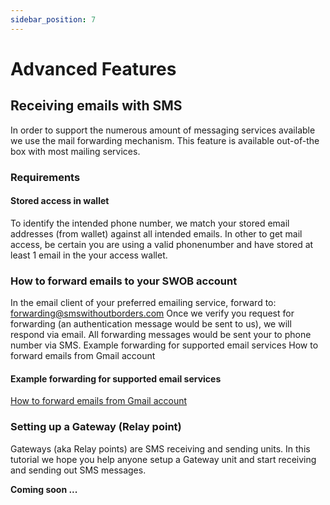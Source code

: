 ```yaml
---
sidebar_position: 7
---
```


# Advanced Features


## Receiving emails with SMS

In order to support the numerous amount of messaging services available we use the mail forwarding mechanism. This feature is available out-of-the box with most mailing services.

### Requirements

#### Stored access in wallet

To identify the intended phone number, we match your stored email addresses (from wallet) against all intended emails. In other to get mail access, be certain you are using a valid phonenumber and have stored at least 1 email in the your access wallet.

### How to forward emails to your SWOB account

In the email client of your preferred emailing service, forward to: forwarding@smswithoutborders.com Once we verify you request for forwarding (an authentication message would be sent to us), we will respond via email. All forwarding messages would be sent your to phone number via SMS.
Example forwarding for supported email services
How to forward emails from Gmail account

#### Example forwarding for supported email services
[How to forward emails from Gmail account](https://www.lifewire.com/how-to-forward-gmail-email-using-filters-1171934)


### Setting up a Gateway (Relay point)
Gateways (aka Relay points) are SMS receiving and sending units. In this tutorial we hope you help anyone setup a Gateway unit and start receiving and sending out SMS messages.

**Coming soon ...**